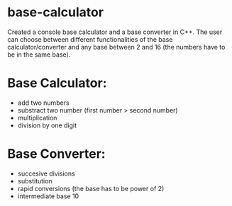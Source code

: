 # base-calculator
Created a console base calculator and a base converter in C++.
The user can choose between different functionalities of the base calculator/converter and any base between 2 and 16 (the numbers have to be in the same base).
# Base Calculator:
* add two numbers
* substract two number (first number > second number)
* multiplication
* division by one digit

# Base Converter:
* succesive divisions
* substitution
* rapid conversions (the base has to be power of 2)
* intermediate base 10


